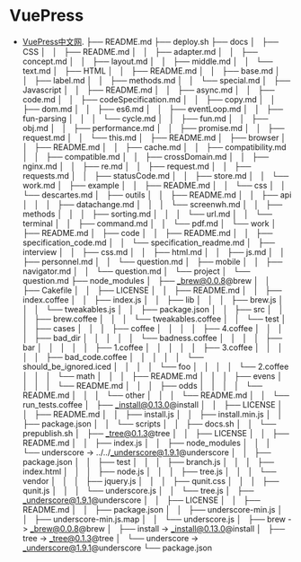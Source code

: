 # VuePress
- [VuePress中文网](http://caibaojian.com/vuepress/guide/).
├── README.md
├── deploy.sh
├── docs
│   ├── CSS
│   │   ├── README.md
│   │   ├── adapter.md
│   │   ├── concept.md
│   │   ├── layout.md
│   │   ├── middle.md
│   │   └── text.md
│   ├── HTML
│   │   ├── README.md
│   │   ├── base.md
│   │   ├── label.md
│   │   ├── methods.md
│   │   └── special.md
│   ├── Javascript
│   │   ├── README.md
│   │   ├── async.md
│   │   ├── code.md
│   │   ├── codeSpecification.md
│   │   ├── copy.md
│   │   ├── dom.md
│   │   ├── es6.md
│   │   ├── eventLoop.md
│   │   ├── fun-parsing
│   │   │   └── cycle.md
│   │   ├── fun.md
│   │   ├── obj.md
│   │   ├── performance.md
│   │   ├── promise.md
│   │   ├── request.md
│   │   └── this.md
│   ├── README.md
│   ├── browser
│   │   ├── README.md
│   │   ├── cache.md
│   │   ├── compatibility.md
│   │   ├── compatible.md
│   │   ├── crossDomain.md
│   │   ├── nginx.md
│   │   ├── re.md
│   │   ├── request.md
│   │   ├── requests.md
│   │   ├── statusCode.md
│   │   ├── store.md
│   │   └── work.md
│   ├── example
│   │   ├── README.md
│   │   └── css
│   │       └── descartes.md
│   ├── outils
│   │   ├── README.md
│   │   ├── api
│   │   │   ├── datachange.md
│   │   │   └── screenwh.md
│   │   ├── methods
│   │   │   ├── sorting.md
│   │   │   └── url.md
│   │   └── terminal
│   │       ├── command.md
│   │       └── pdf.md
│   └── work
│       ├── README.md
│       ├── code
│       │   ├── README.md
│       │   ├── specification_code.md
│       │   └── specification_readme.md
│       ├── interview
│       │   ├── css.md
│       │   ├── html.md
│       │   ├── js.md
│       │   ├── personnel.md
│       │   └── question.md
│       ├── mobile
│       │   ├── navigator.md
│       │   └── question.md
│       └── project
│           └── question.md
├── node_modules
│   ├── _brew@0.0.8@brew
│   │   ├── Cakefile
│   │   ├── LICENSE
│   │   ├── README.md
│   │   ├── index.coffee
│   │   ├── index.js
│   │   ├── lib
│   │   │   ├── brew.js
│   │   │   └── tweakables.js
│   │   ├── package.json
│   │   ├── src
│   │   │   ├── brew.coffee
│   │   │   └── tweakables.coffee
│   │   └── test
│   │       ├── cases
│   │       │   ├── coffee
│   │       │   │   ├── 4.coffee
│   │       │   │   ├── bad_dir
│   │       │   │   │   └── badness.coffee
│   │       │   │   ├── bar
│   │       │   │   │   ├── 1.coffee
│   │       │   │   │   ├── 3.coffee
│   │       │   │   │   ├── bad_code.coffee
│   │       │   │   │   └── should_be_ignored.iced
│   │       │   │   └── foo
│   │       │   │       └── 2.coffee
│   │       │   └── math
│   │       │       ├── README.md
│   │       │       ├── evens
│   │       │       │   └── README.md
│   │       │       ├── odds
│   │       │       │   └── README.md
│   │       │       └── other
│   │       │           └── README.md
│   │       └── run_tests.coffee
│   ├── _install@0.13.0@install
│   │   ├── LICENSE
│   │   ├── README.md
│   │   ├── install.js
│   │   ├── install.min.js
│   │   ├── package.json
│   │   └── scripts
│   │       ├── docs.sh
│   │       └── prepublish.sh
│   ├── _tree@0.1.3@tree
│   │   ├── LICENSE
│   │   ├── README.md
│   │   ├── index.js
│   │   ├── node_modules
│   │   │   └── underscore -> ../../_underscore@1.9.1@underscore
│   │   ├── package.json
│   │   ├── test
│   │   │   ├── branch.js
│   │   │   ├── index.html
│   │   │   ├── node.js
│   │   │   ├── tree.js
│   │   │   └── vendor
│   │   │       ├── jquery.js
│   │   │       ├── qunit.css
│   │   │       ├── qunit.js
│   │   │       └── underscore.js
│   │   └── tree.js
│   ├── _underscore@1.9.1@underscore
│   │   ├── LICENSE
│   │   ├── README.md
│   │   ├── package.json
│   │   ├── underscore-min.js
│   │   ├── underscore-min.js.map
│   │   └── underscore.js
│   ├── brew -> _brew@0.0.8@brew
│   ├── install -> _install@0.13.0@install
│   ├── tree -> _tree@0.1.3@tree
│   └── underscore -> _underscore@1.9.1@underscore
└── package.json
